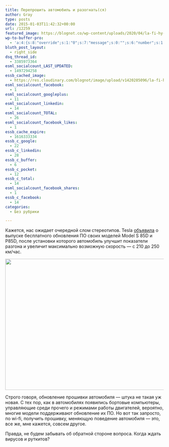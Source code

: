 ```yaml
---
title: Перепрошить автомобиль и разогнать(ся)
author: Gray
type: posts
date: 2015-01-03T11:42:32+00:00
url: /12259
featured_image: https://blognot.co/wp-content/uploads/2020/04/la-fi-hy-tesla-model-s-155mph-20141230-001_jjokas.jpg
wp-to-buffer-pro:
  - 'a:4:{s:8:"override";s:1:"0";s:7:"message";s:0:"";s:6:"number";s:1:"1";s:16:"alternateMessage";s:0:"";}'
bluth_post_layout:
  - right_side
dsq_thread_id:
  - 3385973364
esml_socialcount_LAST_UPDATED:
  - 1497294258
essb_cached_image:
  - https://res.cloudinary.com/blognot/image/upload/v1420285096/la-fi-hy-tesla-model-s-155mph-20141230-001_jjokas.jpg
esml_socialcount_facebook:
  - 1
esml_socialcount_googleplus:
  - 11
esml_socialcount_linkedin:
  - 14
esml_socialcount_TOTAL:
  - 26
esml_socialcount_facebook_likes:
  - 1
essb_cache_expire:
  - 1616333334
essb_c_google:
  - 22
essb_c_linkedin:
  - 28
essb_c_buffer:
  - 6
essb_c_pocket:
  - 12
essb_c_total:
  - 14
esml_socialcount_facebook_shares:
  - 1
essb_c_facebook:
  - 14
categories:
  - Без рубрики

---
```








Кажется, нас ожидает очередной слом стереотипов. Tesla <a href="http://www.latimes.com/business/autos/la-fi-hy-tesla-model-s-155-mph-20141230-story.html" target="_blank">объявила</a> о выпуске бесплатного обновления ПО своих моделей Model S 85D и P85D, после установки которого автомобиль улучшит показатели разгона и увеличит максимально возможную скорость — с 210 до 250 км/час.

<img data-attachment-id="12260" data-permalink="https://blognot.co/12259/la-fi-hy-tesla-model-s-155mph-20141230-001_jjokas" data-orig-file="https://i0.wp.com/blognot.co/wp-content/uploads/2020/04/la-fi-hy-tesla-model-s-155mph-20141230-001_jjokas.jpg?fit=750%2C422&ssl=1" data-orig-size="750,422" data-comments-opened="1" data-image-meta="{&quot;aperture&quot;:&quot;0&quot;,&quot;credit&quot;:&quot;&quot;,&quot;camera&quot;:&quot;&quot;,&quot;caption&quot;:&quot;&quot;,&quot;created_timestamp&quot;:&quot;0&quot;,&quot;copyright&quot;:&quot;&quot;,&quot;focal_length&quot;:&quot;0&quot;,&quot;iso&quot;:&quot;0&quot;,&quot;shutter_speed&quot;:&quot;0&quot;,&quot;title&quot;:&quot;&quot;,&quot;orientation&quot;:&quot;0&quot;}" data-image-title="la-fi-hy-tesla-model-s-155mph-20141230-001_jjokas" data-image-description="" data-medium-file="https://i0.wp.com/blognot.co/wp-content/uploads/2020/04/la-fi-hy-tesla-model-s-155mph-20141230-001_jjokas.jpg?fit=300%2C169&ssl=1" data-large-file="https://i0.wp.com/blognot.co/wp-content/uploads/2020/04/la-fi-hy-tesla-model-s-155mph-20141230-001_jjokas.jpg?fit=740%2C416&ssl=1" class="aligncenter wp-image-12260" src="https://i0.wp.com/res.cloudinary.com/blognot/image/upload/v1420285096/la-fi-hy-tesla-model-s-155mph-20141230-001_jjokas.jpg?resize=740%2C416&#038;ssl=1" alt="" width="740" height="416" data-recalc-dims="1" /> 

Строго говоря, обновление прошивки автомобиля — штука не такая уж новая. С тех пор, как в автомобилях появились бортовые компьютеры, управляющие среди прочего и режимами работы двигателей, вероятно, многие модели поддерживают обновление их ПО. Но вот так запросто, по wi-fi, получить прошивку, меняющую поведение автомобиля — это, все же, мне кажется, совсем другое.

Правда, не будем забывать об обратной стороне вопроса. Когда ждать вирусов и руткитов?